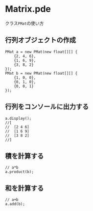 # Matrix.pde
クラス`PMat`の使い方  
## 行列オブジェクトの作成
```processing
PMat a = new PMat(new float[][] {
	{2, 4, 6},
	{1, 6, 9},
	{3, 8, 2}
});
PMat b = new PMat(new float[][] {
	{1, 0, 0},
	{0, 1, 0},
	{0, 0, 1}
});
```

## 行列をコンソールに出力する
```processing
a.display();
//[
//	[2 4 6]
//	[1 6 9]
//	[3 8 2]
//]
```

## 積を計算する
```processing
// a*b
a.product(b);
```

## 和を計算する
```processing
// a+b
a.add(b);
```
